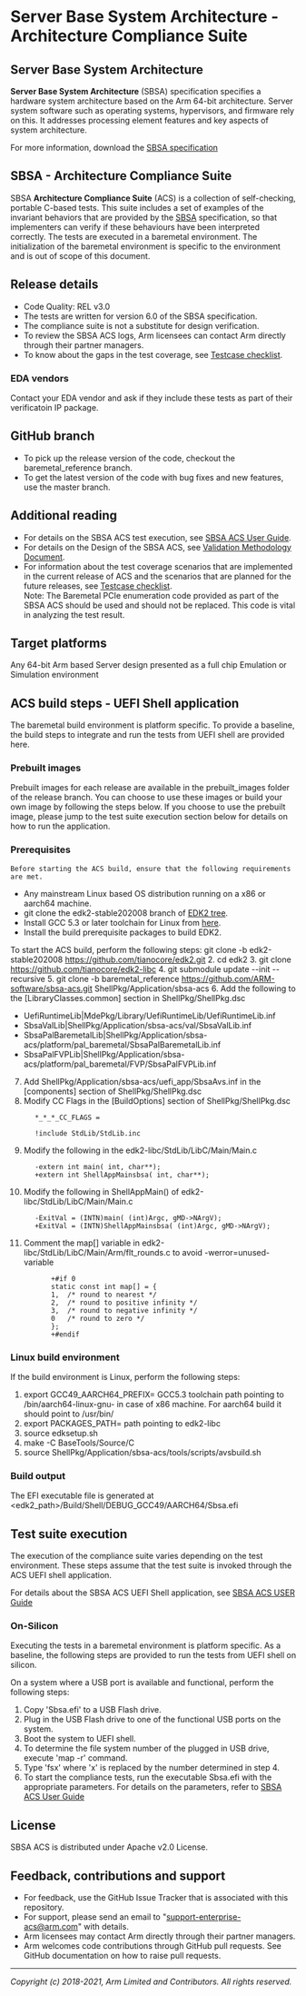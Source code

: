 ﻿
# Server Base System Architecture - Architecture Compliance Suite


## Server Base System Architecture
**Server Base System Architecture** (SBSA) specification specifies a hardware system architecture based on the Arm 64-bit architecture. Server system software such as operating systems, hypervisors, and firmware rely on this. It addresses processing element features and key aspects of system architecture.

For more information, download the [SBSA specification](https://developer.arm.com/documentation/den0029/)


## SBSA - Architecture Compliance Suite

SBSA **Architecture Compliance Suite** (ACS) is a collection of self-checking, portable C-based tests.
This suite includes a set of examples of the invariant behaviors that are provided by the [SBSA](https://developer.arm.com/documentation/den0029/latest) specification, so that implementers can verify if these behaviours have been interpreted correctly.
The tests are executed in a baremetal environment. The initialization of the baremetal environment is specific to the environment and is out of scope of this document.

## Release details
 - Code Quality: REL v3.0
 - The tests are written for version 6.0 of the SBSA specification.
 - The compliance suite is not a substitute for design verification.
 - To review the SBSA ACS logs, Arm licensees can contact Arm directly through their partner managers.
 - To know about the gaps in the test coverage, see [Testcase checklist](docs/testcase-checklist.md).

### EDA vendors
Contact your EDA vendor and ask if they include these tests as part of their verificatoin IP package.

## GitHub branch
  - To pick up the release version of the code, checkout the baremetal_reference branch.
  - To get the latest version of the code with bug fixes and new features, use the master branch.

## Additional reading
  - For details on the SBSA ACS test execution, see [SBSA ACS User Guide](platform/pal_baremetal/docs/Arm_SBSA_ACS_Bare-metal_User_Guide.pdf).
  - For details on the Design of the SBSA ACS, see [Validation Methodology Document](docs/Arm_SBSA_Architecture_Compliance_Validation_Methodology.pdf).
  - For information about the test coverage scenarios that are implemented in the current release of ACS and the scenarios that are   planned for the future releases, see [Testcase checklist](docs/testcase-checklist.md). <br />
Note: The Baremetal PCIe enumeration code provided as part of the SBSA ACS should be used and should not be replaced. This code is vital in analyzing the test result.

## Target platforms
  Any 64-bit Arm based Server design presented as a full chip Emulation or Simulation environment

## ACS build steps - UEFI Shell application

The baremetal build environment is platform specific. To provide a baseline, the build steps to integrate and run the tests from UEFI shell are provided here.


### Prebuilt images
Prebuilt images for each release are available in the prebuilt_images folder of the release branch. You can choose to use these images or build your own image by following the steps below. If you choose to use the prebuilt image, please jump to the test suite execution section below for details on how to run the application.

### Prerequisites
    Before starting the ACS build, ensure that the following requirements are met.

- Any mainstream Linux based OS distribution running on a x86 or aarch64 machine.
- git clone the edk2-stable202008 branch of [EDK2 tree](https://github.com/tianocore/edk2).
- Install GCC 5.3 or later toolchain for Linux from [here](https://releases.linaro.org/components/toolchain/binaries/).
- Install the build prerequisite packages to build EDK2.


To start the ACS build, perform the following steps:
git clone -b edk2-stable202008 https://github.com/tianocore/edk2.git
2.  cd edk2
3.  git clone https://github.com/tianocore/edk2-libc
4.  git submodule update --init --recursive
5.  git clone -b baremetal_reference https://github.com/ARM-software/sbsa-acs.git ShellPkg/Application/sbsa-acs
6.  Add the following to the [LibraryClasses.common] section in ShellPkg/ShellPkg.dsc
   - UefiRuntimeLib|MdePkg/Library/UefiRuntimeLib/UefiRuntimeLib.inf
   - SbsaValLib|ShellPkg/Application/sbsa-acs/val/SbsaValLib.inf
   - SbsaPalBaremetalLib|ShellPkg/Application/sbsa-acs/platform/pal_baremetal/SbsaPalBaremetalLib.inf
   - SbsaPalFVPLib|ShellPkg/Application/sbsa-acs/platform/pal_baremetal/FVP/SbsaPalFVPLib.inf
7.  Add ShellPkg/Application/sbsa-acs/uefi_app/SbsaAvs.inf in the [components] section of ShellPkg/ShellPkg.dsc
8.  Modify CC Flags in the [BuildOptions] section of ShellPkg/ShellPkg.dsc
```
      *_*_*_CC_FLAGS =

      !include StdLib/StdLib.inc
```
9.  Modify the following in the edk2-libc/StdLib/LibC/Main/Main.c
```
      -extern int main( int, char**);
      +extern int ShellAppMainsbsa( int, char**);
```
10.  Modify the following in ShellAppMain() of edk2-libc/StdLib/LibC/Main/Main.c
```
      -ExitVal = (INTN)main( (int)Argc, gMD->NArgV);
      +ExitVal = (INTN)ShellAppMainsbsa( (int)Argc, gMD->NArgV);
```
11.  Comment the map[] variable in edk2-libc/StdLib/LibC/Main/Arm/flt_rounds.c to avoid -werror=unused-variable
```
          +#if 0
          static const int map[] = {
          1,  /* round to nearest */
          2,  /* round to positive infinity */
          3,  /* round to negative infinity */
          0   /* round to zero */
          };
          +#endif
```


### Linux build environment
If the build environment is Linux, perform the following steps:
1.  export GCC49_AARCH64_PREFIX= GCC5.3 toolchain path pointing to /bin/aarch64-linux-gnu- in case of x86 machine. For aarch64 build it should point to /usr/bin/
2.  export PACKAGES_PATH= path pointing to edk2-libc
3.  source edksetup.sh
4.  make -C BaseTools/Source/C
5.  source ShellPkg/Application/sbsa-acs/tools/scripts/avsbuild.sh



### Build output

The EFI executable file is generated at <edk2_path>/Build/Shell/DEBUG_GCC49/AARCH64/Sbsa.efi


## Test suite execution

The execution of the compliance suite varies depending on the test environment. These steps assume that the test suite is invoked through the ACS UEFI shell application.

For details about the SBSA ACS UEFI Shell application, see [SBSA ACS USER Guide](docs/Arm_SBSA_Architecture_Compliance_User_Guide.pdf)

### On-Silicon

Executing the tests in a baremetal environment is platform specific. As a baseline, the following steps are provided to run the tests from UEFI shell on silicon.

On a system where a USB port is available and functional, perform the following steps:

1. Copy 'Sbsa.efi' to a USB Flash drive.
2. Plug in the USB Flash drive to one of the functional USB ports on the system.
3. Boot the system to UEFI shell.
4. To determine the file system number of the plugged in USB drive, execute 'map -r' command. 
5. Type 'fsx' where 'x' is replaced by the number determined in step 4.
6. To start the compliance tests, run the executable Sbsa.efi with the appropriate parameters. 
   For details on the parameters, refer to [SBSA ACS User Guide](docs/Arm_SBSA_Architecture_Compliance_User_Guide.pdf)


## License
SBSA ACS is distributed under Apache v2.0 License.


## Feedback, contributions and support

 - For feedback, use the GitHub Issue Tracker that is associated with this repository.
 - For support, please send an email to "support-enterprise-acs@arm.com" with details.
 - Arm licensees may contact Arm directly through their partner managers.
 - Arm welcomes code contributions through GitHub pull requests. See GitHub documentation on how to raise pull requests.

--------------

*Copyright (c) 2018-2021, Arm Limited and Contributors. All rights reserved.*
